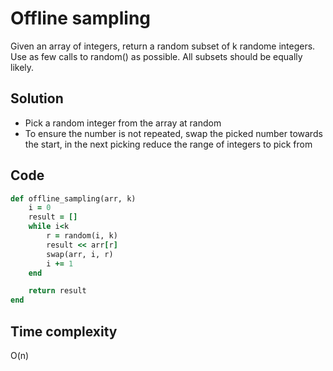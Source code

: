 # Offline sampling
Given an array of integers, return a random subset of k randome integers. Use as few calls to
random() as possible. All subsets should be equally likely.

## Solution
- Pick a random integer from the array at random
- To ensure the number is not repeated, swap the picked number towards the start,
  in the next picking reduce the range of integers to pick from

## Code
```ruby
def offline_sampling(arr, k)
    i = 0
    result = []
    while i<k
        r = random(i, k)
        result << arr[r]
        swap(arr, i, r)
        i += 1
    end

    return result
end
```

## Time complexity
O(n)
